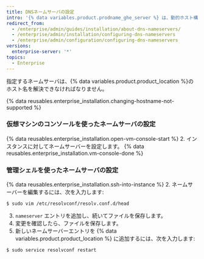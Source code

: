 ```yaml
---
title: DNSネームサーバの設定
intro: '{% data variables.product.prodname_ghe_server %} は、動的ホスト構成プロトコル (DHCP) のリースがネームサーバーを提供するときに、DNS 設定に対して DHCP を使用します。 ネームサーバがDHCPのリースで提供されない場合、あるいは特定のDNS設定を使う必要がある場合は、手動でネームサーバを指定できます。'
redirect_from:
  - /enterprise/admin/guides/installation/about-dns-nameservers/
  - /enterprise/admin/installation/configuring-dns-nameservers
  - /enterprise/admin/configuration/configuring-dns-nameservers
versions:
  enterprise-server: '*'
topics:
  - Enterprise
---
```


指定するネームサーバは、{% data variables.product.product_location %}のホスト名を解決できなければなりません。

{% data reusables.enterprise_installation.changing-hostname-not-supported %}

### 仮想マシンのコンソールを使ったネームサーバの設定

{% data reusables.enterprise_installation.open-vm-console-start %}
2. インスタンスに対してネームサーバーを設定します。
{% data reusables.enterprise_installation.vm-console-done %}

### 管理シェルを使ったネームサーバの設定

{% data reusables.enterprise_installation.ssh-into-instance %}
2. ネームサーバーを編集するには、次を入力します:
  ```shell
  $ sudo vim /etc/resolvconf/resolv.conf.d/head
  ```
3. `nameserver` エントリを追加し、続いてファイルを保存します。
4. 変更を確認したら、ファイルを保存します。
5. 新しいネームサーバーエントリを {% data variables.product.product_location %} に追加するには、次を入力します:
  ```shell
  $ sudo service resolvconf restart
  ```
